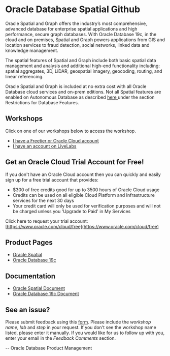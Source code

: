# Oracle Database Spatial Github

Oracle Spatial and Graph offers the industry’s most comprehensive, advanced database for enterprise spatial applications and high performance, secure graph databases. With Oracle Database 19c, in the cloud and on premises, Spatial and Graph powers applications from GIS and location services to fraud detection, social networks, linked data and knowledge management.

The spatial features of Spatial and Graph include both basic spatial data management and analysis and additional high-end functionality including: spatial aggregates, 3D, LiDAR, geospatial imagery, geocoding, routing, and linear referencing.

Oracle Spatial and Graph is included at no extra cost with all Oracle Database cloud services and on-prem editions. Not all Spatial features are enabled on Autonomous Database as described [here ](https://docs.oracle.com/en/cloud/paas/autonomous-data-warehouse-cloud/user/experienced-database-users.html)under the section Restrictions for Database Features.

## Workshops
Click on one of our workshops below to access the workshop.

- [I have a Freetier or Oracle Cloud account](https://oracle.github.io/learning-library/data-management-library/database/spatial/freetier/index.html)
- [I have an account on LiveLabs](https://oracle.github.io/learning-library/data-management-library/database/spatial/livelabs/index.html)


## Get an Oracle Cloud Trial Account for Free!
If you don't have an Oracle Cloud account then you can quickly and easily sign up for a free trial account that provides:
- $300 of free credits good for up to 3500 hours of Oracle Cloud usage
- Credits can be used on all eligible Cloud Platform and Infrastructure services for the next 30 days
- Your credit card will only be used for verification purposes and will not be charged unless you 'Upgrade to Paid' in My Services

Click here to request your trial account: [https://www.oracle.com/cloud/free](https://www.oracle.com/cloud/free)


## Product Pages
- [Oracle Spatial](https://www.oracle.com/database/technologies/spatial-techinfo.html)
- [Oracle Database 19c](https://www.oracle.com/database/)

## Documentation
- [Oracle Spatial Document](https://www.oracle.com/database/technologies/spatial-doc-idx.html)
- [Oracle Database 19c Document](https://docs.oracle.com/en/database/oracle/oracle-database/19/books.html)

## **See an issue?**
Please submit feedback using this [form](https://apexapps.oracle.com/pls/apex/f?p=133:1:::::P1_FEEDBACK:1). Please include the *workshop name*, *lab* and *step* in your request.  If you don't see the workshop name listed, please enter it manually. If you would like for us to follow up with you, enter your email in the *Feedback Comments* section.

-- Oracle Database Product Management
